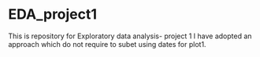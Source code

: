 # EDA_project1
This is repository for Exploratory data analysis- project 1 
I have adopted an approach which do not require to subet using dates for plot1.
